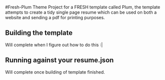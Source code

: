#Fresh-Plum Theme
Project for a FRESH template called Plum, the template attempts to create a tidy single page resume which can be used on both a website and sending a pdf for printing purposes. 

## Building the template
Will complete when I figure out how to do this :|

## Running against your resume.json
Will complete once building of template finished.